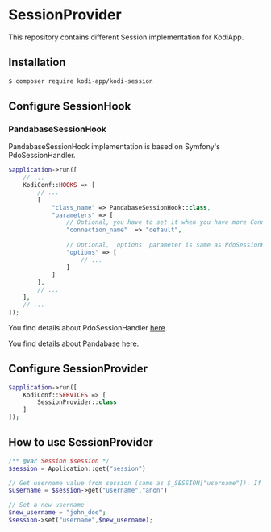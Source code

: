 # SessionProvider

This repository contains different Session implementation for KodiApp.

## Installation

```bash
$ composer require kodi-app/kodi-session
```
## Configure SessionHook

### PandabaseSessionHook

PandabaseSessionHook implementation is based on Symfony's PdoSessionHandler. 

```php
$application->run([
    // ...
    KodiConf::HOOKS => [
        // ...
        [
            "class_name" => PandabaseSessionHook::class,
            "parameters" => [
                // Optional, you have to set it when you have more Connection instance in ConnectionManager
                "connection_name"  => "default",
                
                // Optional, 'options' parameter is same as PdoSessionHandler's 'options' parameter
                "options" => [
                    // ...
                ]
            ]
        ],
        // ...
    ],
    // ...
]);
```

You find details about PdoSessionHandler [here](https://symfony.com/doc/current/doctrine/pdo_session_storage.html).

You find details about Pandabase [here](https://github.com/nagyatka/pandabase).

## Configure SessionProvider
```php
$application->run([
    KodiConf::SERVICES => [
        SessionProvider::class
    ]
]);
```
## How to use SessionProvider
```php
/** @var Session $session */
$session = Application::get("session")

// Get username value from session (same as $_SESSION["username"]). If it doesnt exist returns with "anon".
$username = $session->get("username","anon")

// Set a new username
$new_username = "john_doe";
$session->set("username",$new_username);
```





